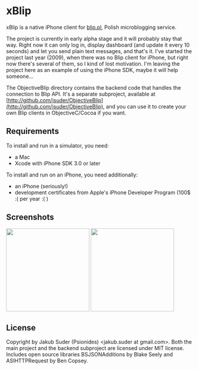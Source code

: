 # xBlip

xBlip is a native iPhone client for [blip.pl](http://blip.pl), Polish microblogging service.

The project is currently in early alpha stage and it will probably stay that way. Right now it can only log in,
display dashboard (and update it every 10 seconds) and let you send plain text messages, and that's it. I've started the
project last year (2009), when there was no Blip client for iPhone, but right now there's several of them, so I kind of
lost motivation. I'm leaving the project here as an example of using the iPhone SDK, maybe it will help someone...

The ObjectiveBlip directory contains the backend code that handles the connection to Blip API. It's a separate
subproject, available at [http://github.com/jsuder/ObjectiveBlip](http://github.com/jsuder/ObjectiveBlip), and you
can use it to create your own Blip clients in ObjectiveC/Cocoa if you want.

## Requirements

To install and run in a simulator, you need:

* a Mac
* Xcode with iPhone SDK 3.0 or later

To install and run on an iPhone, you need additionally:

* an iPhone (seriously!)
* development certificates from Apple's iPhone Developer Program (100$ :( per year :( )

## Screenshots

<a href="http://jsuder.github.com/xblip/xblip_screen_login_24.05.2009.png"><img src="http://jsuder.github.com/xblip/xblip_screen_login_24.05.2009.png" width="225" /></a> <a href="http://jsuder.github.com/xblip/xblip_screen_dashboard_24.05.2009.png"><img src="http://jsuder.github.com/xblip/xblip_screen_dashboard_24.05.2009.png" width="225" /></a>

## License

Copyright by Jakub Suder (Psionides) <jakub.suder at gmail.com>. Both the main project and the backend subproject are
licensed under MIT license.
Includes open source libraries BSJSONAdditions by Blake Seely and ASIHTTPRequest by Ben Copsey.
